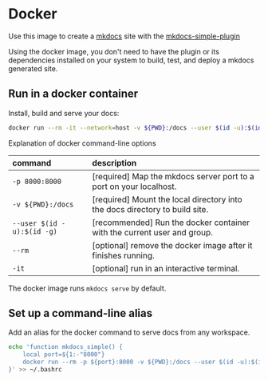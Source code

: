 # Docker

Use this image to create a [mkdocs](https://www.mkdocs.org/) site with the [mkdocs-simple-plugin](https://althack.dev/mkdocs-simple-plugin)

Using the docker image, you don't need to have the plugin or its dependencies installed on your system to build, test, and deploy a mkdocs generated site.

## Run in a docker container

Install, build and serve your docs:

```bash
docker run --rm -it --network=host -v ${PWD}:/docs --user $(id -u):$(id -g) althack/mkdocs-simple-plugin
```

Explanation of docker command-line options

<!-- markdownlint-disable MD038 -->
| command                    | description                                                                 |
| :------------------------- | :-------------------------------------------------------------------------- |
| `-p 8000:8000`             | [required] Map the mkdocs server port to a port on your localhost.          |
| `-v ${PWD}:/docs`          | [required] Mount the local directory into the docs directory to build site. |
| `--user $(id -u):$(id -g)` | [recommended] Run the docker container with the current user and group.     |
| `--rm`                     | [optional] remove the docker image after it finishes running.               |
| `-it`                      | [optional] run in an interactive terminal.                                  |
<!-- markdownlint-enable MD038 -->

The docker image runs `mkdocs serve` by default.

## Set up a command-line alias

Add an alias for the docker command to serve docs from any workspace.

```bash
echo 'function mkdocs_simple() { 
    local port=${1:-"8000"}
    docker run --rm -p ${port}:8000 -v ${PWD}:/docs --user $(id -u):$(id -g) althack/mkdocs-simple-plugin
}' >> ~/.bashrc
```
